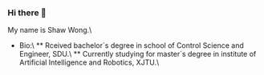 ### Hi there 👋

My name is Shaw Wong.\\
* Bio:\\
** Rceived bachelor\`s degree in school of Control Science and Engineer, SDU.\\
** Currently studying for master\`s degree in institute of Artificial Intelligence and Robotics, XJTU.\\
